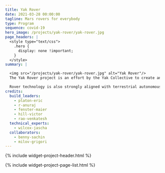 ```yaml
---
title: Yak Rover
date: 2021-03-28 00:00:00
tagline: Mars rovers for everybody
type: Program
sequence: covid-19
hero_image: /projects/yak-rover/yak-rover.jpg
page_headers: |
  <style type="text/css">
    .hero {
      display: none !important;
    }
  </style>
summary: |

  <img src="/projects/yak-rover/yak-rover.jpg" alt="Yak Rover"/>
  The Yak Rover project is an effort by the Yak Collective to create an open-source rover design capable of actually being deployed on Mars by 2031. We are betting that radically declining launch costs, and increasingly capable infrastructure on Mars and the Moon (such as shared communications relay or charging facilities) could open up the possibility of an open-source space program based on low-cost rovers. 

  Rover technology is also strongly aligned with terrestrial autonomous robot technology, in applications such as package delivery, search-and-rescue, and elder-care. The inputs required for these applications, such as efficient batteries, advanced motors, and robust software stacks, are increasingly becoming commoditized and low-cost, lowering barriers to entry. We believe open-source pursuit of the demanding engineering capabilities required for space applications will have significant spin-off benefits for these other applications, and allow independent makers and consultants to develop the kinds of skills that are currently limited to members of advanced corporate and government research laboratories.
credits:
  build_leaders:
    - platon-eric
    - r-anuraj
    - fenster-maier
    - hill-victor
    - rao-venkatesh
  technical_experts:
    - wilcox-jascha
  collaborators:
    - benny-sachin
    - milov-grigori
---
```

{% include widget-project-header.html %}

{% include widget-project-page-list.html %}